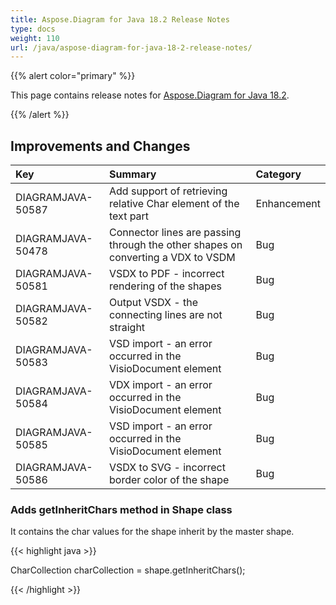 ```yaml
---
title: Aspose.Diagram for Java 18.2 Release Notes
type: docs
weight: 110
url: /java/aspose-diagram-for-java-18-2-release-notes/
---
```


{{% alert color="primary" %}} 

This page contains release notes for [Aspose.Diagram for Java 18.2](http://maven.aspose.com/repository/simple/ext-release-local/com/aspose/aspose-diagram/18.2/).

{{% /alert %}} 
## **Improvements and Changes**

|**Key**|**Summary**|**Category**|
| :- | :- | :- |
|DIAGRAMJAVA-50587|Add support of retrieving relative Char element of the text part|Enhancement|
|DIAGRAMJAVA-50478|Connector lines are passing through the other shapes on converting a VDX to VSDM|Bug|
|DIAGRAMJAVA-50581|VSDX to PDF - incorrect rendering of the shapes|Bug|
|DIAGRAMJAVA-50582|Output VSDX - the connecting lines are not straight|Bug|
|DIAGRAMJAVA-50583|VSD import - an error occurred in the VisioDocument element|Bug|
|DIAGRAMJAVA-50584|VDX import - an error occurred in the VisioDocument element|Bug|
|DIAGRAMJAVA-50585|VSD import - an error occurred in the VisioDocument element|Bug|
|DIAGRAMJAVA-50586|VSDX to SVG - incorrect border color of the shape|Bug|
### **Adds getInheritChars method in Shape class**
It contains the char values for the shape inherit by the master shape.

{{< highlight java >}}

 CharCollection charCollection = shape.getInheritChars();

{{< /highlight >}}
